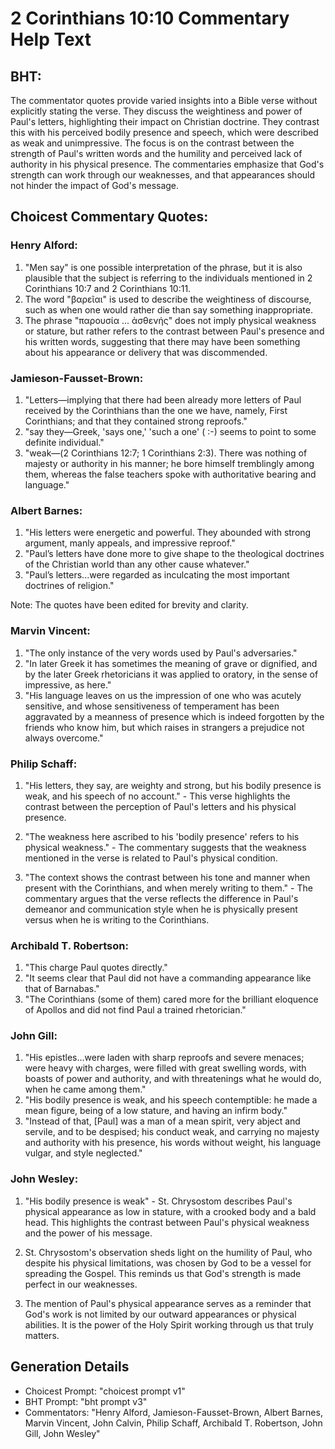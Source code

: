 # 2 Corinthians 10:10 Commentary Help Text

## BHT:
The commentator quotes provide varied insights into a Bible verse without explicitly stating the verse. They discuss the weightiness and power of Paul's letters, highlighting their impact on Christian doctrine. They contrast this with his perceived bodily presence and speech, which were described as weak and unimpressive. The focus is on the contrast between the strength of Paul's written words and the humility and perceived lack of authority in his physical presence. The commentaries emphasize that God's strength can work through our weaknesses, and that appearances should not hinder the impact of God's message.

## Choicest Commentary Quotes:
### Henry Alford:
1. "Men say" is one possible interpretation of the phrase, but it is also plausible that the subject is referring to the individuals mentioned in 2 Corinthians 10:7 and 2 Corinthians 10:11.
2. The word "βαρεῖαι" is used to describe the weightiness of discourse, such as when one would rather die than say something inappropriate.
3. The phrase "παρουσία ... ἀσθενής" does not imply physical weakness or stature, but rather refers to the contrast between Paul's presence and his written words, suggesting that there may have been something about his appearance or delivery that was discommended.

### Jamieson-Fausset-Brown:
1. "Letters—implying that there had been already more letters of Paul received by the Corinthians than the one we have, namely, First Corinthians; and that they contained strong reproofs."
2. "say they—Greek, 'says one,' 'such a one' ( :-) seems to point to some definite individual."
3. "weak—(2 Corinthians 12:7; 1 Corinthians 2:3). There was nothing of majesty or authority in his manner; he bore himself tremblingly among them, whereas the false teachers spoke with authoritative bearing and language."

### Albert Barnes:
1. "His letters were energetic and powerful. They abounded with strong argument, manly appeals, and impressive reproof."
2. "Paul’s letters have done more to give shape to the theological doctrines of the Christian world than any other cause whatever."
3. "Paul’s letters...were regarded as inculcating the most important doctrines of religion."

Note: The quotes have been edited for brevity and clarity.

### Marvin Vincent:
1. "The only instance of the very words used by Paul's adversaries."
2. "In later Greek it has sometimes the meaning of grave or dignified, and by the later Greek rhetoricians it was applied to oratory, in the sense of impressive, as here."
3. "His language leaves on us the impression of one who was acutely sensitive, and whose sensitiveness of temperament has been aggravated by a meanness of presence which is indeed forgotten by the friends who know him, but which raises in strangers a prejudice not always overcome."

### Philip Schaff:
1. "His letters, they say, are weighty and strong, but his bodily presence is weak, and his speech of no account." - This verse highlights the contrast between the perception of Paul's letters and his physical presence. 

2. "The weakness here ascribed to his 'bodily presence' refers to his physical weakness." - The commentary suggests that the weakness mentioned in the verse is related to Paul's physical condition.

3. "The context shows the contrast between his tone and manner when present with the Corinthians, and when merely writing to them." - The commentary argues that the verse reflects the difference in Paul's demeanor and communication style when he is physically present versus when he is writing to the Corinthians.

### Archibald T. Robertson:
1. "This charge Paul quotes directly." 
2. "It seems clear that Paul did not have a commanding appearance like that of Barnabas." 
3. "The Corinthians (some of them) cared more for the brilliant eloquence of Apollos and did not find Paul a trained rhetorician."

### John Gill:
1. "His epistles...were laden with sharp reproofs and severe menaces; were heavy with charges, were filled with great swelling words, with boasts of power and authority, and with threatenings what he would do, when he came among them."
2. "His bodily presence is weak, and his speech contemptible: he made a mean figure, being of a low stature, and having an infirm body."
3. "Instead of that, [Paul] was a man of a mean spirit, very abject and servile, and to be despised; his conduct weak, and carrying no majesty and authority with his presence, his words without weight, his language vulgar, and style neglected."

### John Wesley:
1. "His bodily presence is weak" - St. Chrysostom describes Paul's physical appearance as low in stature, with a crooked body and a bald head. This highlights the contrast between Paul's physical weakness and the power of his message.

2. St. Chrysostom's observation sheds light on the humility of Paul, who despite his physical limitations, was chosen by God to be a vessel for spreading the Gospel. This reminds us that God's strength is made perfect in our weaknesses.

3. The mention of Paul's physical appearance serves as a reminder that God's work is not limited by our outward appearances or physical abilities. It is the power of the Holy Spirit working through us that truly matters.


## Generation Details
- Choicest Prompt: "choicest prompt v1"
- BHT Prompt: "bht prompt v3"
- Commentators: "Henry Alford, Jamieson-Fausset-Brown, Albert Barnes, Marvin Vincent, John Calvin, Philip Schaff, Archibald T. Robertson, John Gill, John Wesley"
